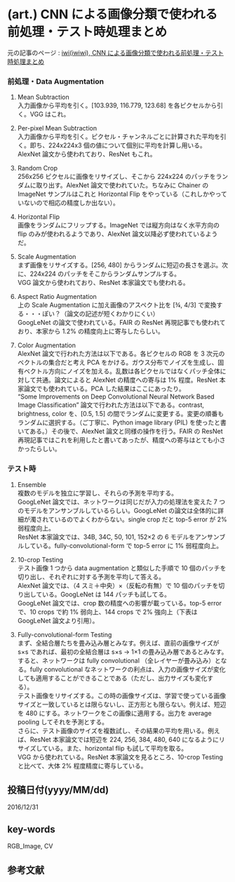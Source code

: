 # (art.) CNN による画像分類で使われる前処理・テスト時処理まとめ

元の記事のページ : [iwi(iwiwi), CNN による画像分類で使われる前処理・テスト時処理まとめ](http://iwiwi.hatenadiary.jp/entry/2016/12/31/162059)

### 前処理・Data Augmentation  
1. Mean Subtraction  
    入力画像から平均を引く。[103.939, 116.779, 123.68] を各ピクセルから引く。VGG はこれ。

1. Per-pixel Mean Subtraction  
    入力画像から平均を引く。ピクセル・チャンネルごとに計算された平均を引く。即ち、224x224x3 個の値について個別に平均を計算し用いる。AlexNet 論文から使われており、ResNet もこれ。

1. Random Crop  
    256x256 ピクセルに画像をリサイズし、そこから 224x224 のパッチをランダムに取り出す。AlexNet 論文で使われていた。ちなみに Chainer の ImageNet サンプルはこれと Horizontal Flip をやっている（これしかやっていないので相応の精度しか出ない）。

1. Horizontal Flip  
    画像をランダムにフリップする。ImageNet では縦方向はなく水平方向の flip のみが使われるようであり、AlexNet 論文以降必ず使われているようだ。

1. Scale Augmentation  
    まず画像をリサイズする。[256, 480] からランダムに短辺の長さを選ぶ。次に、224x224 のパッチをそこからランダムサンプルする。  
    VGG 論文から使われており、ResNet 本家論文でも使われる。

1. Aspect Ratio Augmentation  
    上の Scale Augmentation に加え画像のアスペクト比を [¾, 4/3] で変換する・・・ぽい？（論文の記述が短くわかりにくい）  
    GoogLeNet の論文で使われている。FAIR の ResNet 再現記事でも使われており、本家から 1.2% の精度向上に寄与したらしい。

1. Color Augmentation  
    AlexNet 論文で行われた方法は以下である。各ピクセルの RGB を 3 次元のベクトルの集合だと考え PCA をかける。ガウス分布でノイズを生成し、固有ベクトル方向にノイズを加える。乱数は各ピクセルではなくパッチ全体に対して共通。論文によると AlexNet の精度への寄与は 1% 程度。ResNet 本家論文でも使われている。PCA した結果はここにあったり。  
    “Some Improvements on Deep Convolutional Neural Network Based Image Classification” 論文で行われた方法は以下である。contrast, brightness, color を、[0.5, 1.5] の間でランダムに変更する。変更の順番もランダムに選択する。（ご丁寧に、Python image library (PIL) を使ったと書いてある。）その後で、AlexNet 論文と同様の操作を行う。FAIR の ResNet 再現記事ではこれを利用したと書いてあったが、精度への寄与はとても小さかったらしい。

### テスト時
1. Ensemble  
    複数のモデルを独立に学習し、それらの予測を平均する。  
    GoogLeNet 論文では、ネットワークは同じだが入力の処理法を変えた 7 つのモデルをアンサンブルしているらしい。GoogLeNet の論文は全体的に詳細が濁されているのでよくわからない。single crop だと top-5 error が 2% 弱程度向上。  
    ResNet 本家論文では、34B, 34C, 50, 101, 152×2 の 6 モデルをアンサンブルしている。fully-convolutional-form で top-5 error に 1% 弱程度向上。

1. 10-crop Testing  
    テスト画像 1 つから data augmentation と類似した手順で 10 個のパッチを切り出し、それぞれに対する予測を平均して答える。  
    AlexNet 論文では、（4 スミ＋中央）×（反転の有無）で 10 個のパッチを切り出している。GoogLeNet は 144 パッチも試してる。  
    GoogLeNet 論文では、crop 数の精度への影響が載っている。top-5 error で、10 crops で約 1% 弱向上、144 crops で 2% 強向上（下表は GoogLeNet 論文より引用）。

1. Fully-convolutional-form Testing  
    まず、全結合層たちを畳み込み層とみなす。例えば、直前の画像サイズが s×s であれば、最初の全結合層は s×s → 1×1 の畳み込み層であるとみなす。すると、ネットワークは fully convolutional （全レイヤーが畳み込み）となる。fully convolutional なネットワークの利点は、入力の画像サイズが変化しても適用することができることである（ただし、出力サイズも変化する）。  
    テスト画像をリサイズする。この時の画像サイズは、学習で使っている画像サイズと一致しているとは限らないし、正方形とも限らない。例えば、短辺を 480 にする。ネットワークをこの画像に適用する。出力を average pooling してそれを予測とする。  
    さらに、テスト画像のサイズを複数試し、その結果の平均を用いる。例えば、ResNet 本家論文では短辺を 224, 256, 384, 480, 640 になるようにリサイズしている。また、horizontal flip も試して平均を取る。  
    VGG から使われている。ResNet 本家論文を見るところ、10-crop Testing と比べて、大体 2% 程度精度に寄与している。

## 投稿日付(yyyy/MM/dd)
2016/12/31

## key-words
RGB_Image, CV

## 参考文献